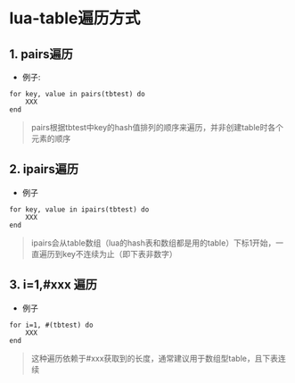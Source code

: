 # lua-table遍历方式

## 1. pairs遍历

- 例子:

```
for key, value in pairs(tbtest) do      
    XXX  
end  
```

> pairs根据tbtest中key的hash值排列的顺序来遍历，并非创建table时各个元素的顺序


## 2. ipairs遍历

- 例子

```
for key, value in ipairs(tbtest) do      
    XXX  
end 
```

> ipairs会从table数组（lua的hash表和数组都是用的table）下标1开始，一直遍历到key不连续为止（即下表非数字）

## 3. i=1,#xxx 遍历

- 例子

```
for i=1, #(tbtest) do      
    XXX  
end  
```

> 这种遍历依赖于#xxx获取到的长度，通常建议用于数组型table，且下表连续
